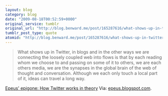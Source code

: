 ```yaml
---
layout: blog
category: blog
date: "2009-08-18T00:52:59+0000"
original_service: tumblr
original_url: "http://blog.benward.me/post/165287616/what-shows-up-in-twitter-in-blogs-and-in-the"
tumblr_post_type: quote
atomid: "http://blog.benward.me/post/165287616/what-shows-up-in-twitter-in-blogs-and-in-the"
---
```

> What shows up in Twitter, in blogs and in the other ways we are connecting the loosely coupled web into flows is that by each reading whom we choose to and passing on some of it to others, we are each others media, we are the synapses in the global brain of the web of thought and conversation. Although we each only touch a local part of it, ideas can travel a long way.

<a href="http://epeus.blogspot.com/2009/03/how-twitter-works-in-theory.html">Epeus' epigone: How Twitter works in theory</a>
Via: [epeus.blogspot.com](http://epeus.blogspot.com/2009/03/how-twitter-works-in-theory.html).